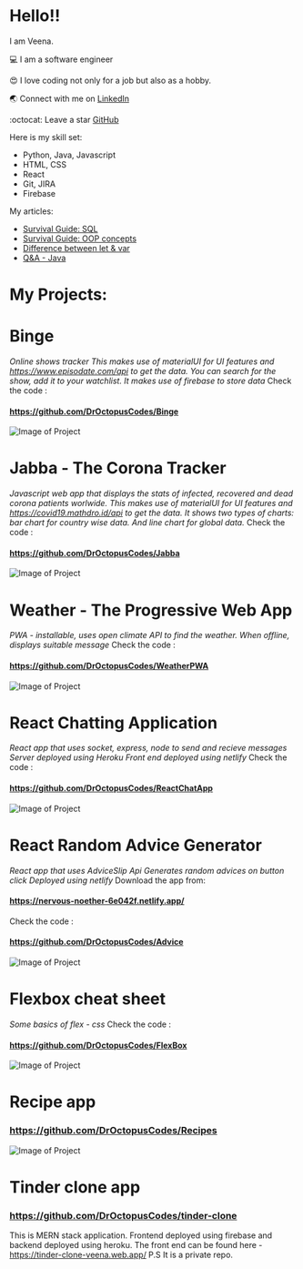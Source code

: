 # Hello!!   
I am Veena.    

:computer: I am a software engineer      

:heart_eyes: I love coding not only for a job but also as a hobby.   

:earth_asia: Connect with me on [LinkedIn](https://www.linkedin.com/in/veenasirigere/)    

:octocat: Leave a star [GitHub](https://github.com/DrOctopusCodes)

Here is my skill set:
- Python, Java, Javascript
- HTML, CSS
- React
- Git, JIRA
- Firebase

My articles:     
- [Survival Guide: SQL](https://indiantechiediaries.blogspot.com/2021/02/survival-guide-sql.html)
- [Survival Guide: OOP concepts](https://indiantechiediaries.blogspot.com/2021/03/survival-guide-oop-concepts-in-java.html)
- [Difference between let & var](https://indiantechiediaries.blogspot.com/2021/07/let-and-var.html)
- [Q&A - Java](https://indiantechiediaries.blogspot.com/2021/07/QAJava.html)

# My Projects:   

# Binge
*Online shows tracker*
*This makes use of materialUI for UI features and https://www.episodate.com/api to get the data.*
*You can search for the show, add it to your watchlist. It makes use of firebase to store data*
Check the code :
#### https://github.com/DrOctopusCodes/Binge

![Image of Project](https://github.com/DrOctopusCodes/Binge/blob/master/screenshots/1.PNG)


# Jabba - The Corona Tracker
*Javascript web app that displays the stats of infected, recovered and dead corona patients worlwide.*
*This makes use of materialUI for UI features and https://covid19.mathdro.id/api to get the data.*
*It shows two types of charts: bar chart for country wise data. And line chart for global data.*
Check the code :
#### https://github.com/DrOctopusCodes/Jabba

![Image of Project](https://github.com/DrOctopusCodes/Jabba/blob/master/screenshots/img1.PNG)


# Weather - The Progressive Web App
*PWA - installable, uses open climate API to find the weather.*
*When offline, displays suitable message*
Check the code :
#### https://github.com/DrOctopusCodes/WeatherPWA

![Image of Project](https://github.com/DrOctopusCodes/WeatherPWA/blob/master/screenshots/img3.PNG)




# React Chatting Application
*React app that uses socket, express, node to send and recieve messages*
*Server deployed using Heroku*
*Front end deployed using netlify*
Check the code :
#### https://github.com/DrOctopusCodes/ReactChatApp

![Image of Project](https://github.com/DrOctopusCodes/ReactChatApp/blob/master/screenshots/chat2.PNG)


# React Random Advice Generator
*React app that uses AdviceSlip Api*
*Generates random advices on button click*
*Deployed using netlify*
Download the app from:
#### https://nervous-noether-6e042f.netlify.app/
Check the code :
#### https://github.com/DrOctopusCodes/Advice

![Image of Project](https://github.com/DrOctopusCodes/Advice/blob/master/screenshots/img2.PNG)


# Flexbox cheat sheet
*Some basics of flex - css*
Check the code :
#### https://github.com/DrOctopusCodes/FlexBox

![Image of Project](https://github.com/DrOctopusCodes/FlexBox/blob/master/screenshots/style10a.PNG)


# Recipe app
### https://github.com/DrOctopusCodes/Recipes

![Image of Project](https://github.com/DrOctopusCodes/Recipes/blob/main/screenshots/img1.PNG)

# Tinder clone app
### https://github.com/DrOctopusCodes/tinder-clone
This is MERN stack application. Frontend deployed using firebase and backend deployed using heroku.
The front end can be found here - https://tinder-clone-veena.web.app/
P.S It is a private repo. 

